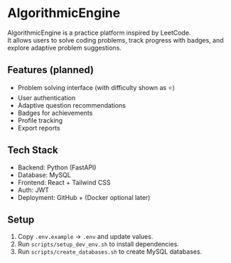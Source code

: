 # AlgorithmicEngine

AlgorithmicEngine is a practice platform inspired by LeetCode.  
It allows users to solve coding problems, track progress with badges, and explore adaptive problem suggestions.

## Features (planned)
- Problem solving interface (with difficulty shown as ⭐)
- User authentication
- Adaptive question recommendations
- Badges for achievements
- Profile tracking
- Export reports

## Tech Stack
- Backend: Python (FastAPI)
- Database: MySQL
- Frontend: React + Tailwind CSS
- Auth: JWT
- Deployment: GitHub + (Docker optional later)

## Setup
1. Copy `.env.example` → `.env` and update values.
2. Run `scripts/setup_dev_env.sh` to install dependencies.
3. Run `scripts/create_databases.sh` to create MySQL databases.
